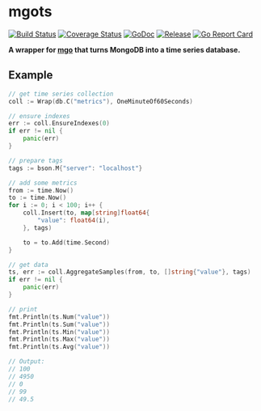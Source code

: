 # mgots
    
[![Build Status](https://travis-ci.org/256dpi/mgots.svg?branch=master)](https://travis-ci.org/256dpi/mgots)
[![Coverage Status](https://coveralls.io/repos/github/256dpi/mgots/badge.svg?branch=master)](https://coveralls.io/github/256dpi/mgots?branch=master)
[![GoDoc](https://godoc.org/github.com/256dpi/mgots?status.svg)](http://godoc.org/github.com/256dpi/mgots)
[![Release](https://img.shields.io/github/release/256dpi/mgots.svg)](https://github.com/256dpi/mgots/releases)
[![Go Report Card](https://goreportcard.com/badge/github.com/256dpi/mgots)](https://goreportcard.com/report/github.com/256dpi/mgots)

**A wrapper for [mgo](https://github.com/go-mgo/mgo) that turns MongoDB into a time series database.**

## Example

```go
// get time series collection
coll := Wrap(db.C("metrics"), OneMinuteOf60Seconds)

// ensure indexes
err := coll.EnsureIndexes(0)
if err != nil {
    panic(err)
}

// prepare tags
tags := bson.M{"server": "localhost"}

// add some metrics
from := time.Now()
to := time.Now()
for i := 0; i < 100; i++ {
    coll.Insert(to, map[string]float64{
        "value": float64(i),
    }, tags)

    to = to.Add(time.Second)
}

// get data
ts, err := coll.AggregateSamples(from, to, []string{"value"}, tags)
if err != nil {
    panic(err)
}

// print
fmt.Println(ts.Num("value"))
fmt.Println(ts.Sum("value"))
fmt.Println(ts.Min("value"))
fmt.Println(ts.Max("value"))
fmt.Println(ts.Avg("value"))

// Output:
// 100
// 4950
// 0
// 99
// 49.5
```
